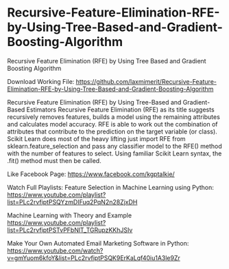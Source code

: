 # Recursive-Feature-Elimination-RFE-by-Using-Tree-Based-and-Gradient-Boosting-Algorithm
Recursive Feature Elimination (RFE) by Using Tree Based and Gradient Boosting Algorithm

Download Working File: https://github.com/laxmimerit/Recursive-Feature-Elimination-RFE-by-Using-Tree-Based-and-Gradient-Boosting-Algorithm

Recursive Feature Elimination (RFE) by Using Tree-Based and Gradient-Based Estimators
Recursive Feature Elimination (RFE) as its title suggests recursively removes features, builds a model using the remaining attributes and calculates model accuracy. RFE is able to work out the combination of attributes that contribute to the prediction on the target variable (or class). Scikit Learn does most of the heavy lifting just import RFE from sklearn.feature_selection and pass any classifier model to the RFE() method with the number of features to select. Using familiar Scikit Learn syntax, the .fit() method must then be called.

Like Facebook Page: https://www.facebook.com/kgptalkie/

Watch Full Playlists: Feature Selection in Machine Learning using Python: https://www.youtube.com/playlist?list=PLc2rvfiptPSQYzmDIFuq2PqN2n28ZjxDH

Machine Learning with Theory and Example https://www.youtube.com/playlist?list=PLc2rvfiptPSTvPFbNlT_TGRupzKKhJSIv

Make Your Own Automated Email Marketing Software in Python: https://www.youtube.com/watch?v=gmYuom6kfoY&list=PLc2rvfiptPSQK9ErKaLqf40iu1A3le9Zr
